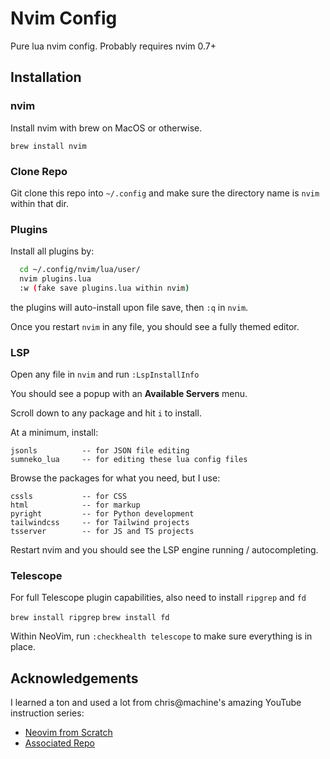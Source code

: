 # Nvim Config

Pure lua nvim config. Probably requires nvim 0.7+


## Installation

### nvim
Install nvim with brew on MacOS or otherwise.

`brew install nvim`

### Clone Repo
Git clone this repo into `~/.config` and make sure the directory name is `nvim` within that dir.

### Plugins
Install all plugins by:
```bash
  cd ~/.config/nvim/lua/user/
  nvim plugins.lua
  :w (fake save plugins.lua within nvim)
```
the plugins will auto-install upon file save, then `:q` in `nvim`.

Once you restart `nvim` in any file, you should see a fully themed editor.

### LSP
Open any file in `nvim` and run `:LspInstallInfo`

You should see a popup with an __Available Servers__ menu.

Scroll down to any package and hit `i` to install.

At a minimum, install:
```
jsonls          -- for JSON file editing
sumneko_lua     -- for editing these lua config files
```

Browse the packages for what you need, but I use:
```
cssls           -- for CSS
html            -- for markup
pyright         -- for Python development
tailwindcss     -- for Tailwind projects
tsserver        -- for JS and TS projects
```

Restart nvim and you should see the LSP engine running / autocompleting.

### Telescope
For full Telescope plugin capabilities, also need to install `ripgrep` and `fd`

`brew install ripgrep`
`brew install fd`

Within NeoVim, run `:checkhealth telescope` to make sure everything is in place.

## Acknowledgements

I learned a ton and used a lot from chris@machine's amazing YouTube instruction series:

 - [Neovim from Scratch](https://www.youtube.com/playlist?list=PLhoH5vyxr6Qq41NFL4GvhFp-WLd5xzIzZ)
 - [Associated Repo](https://github.com/LunarVim/Neovim-from-scratch)

